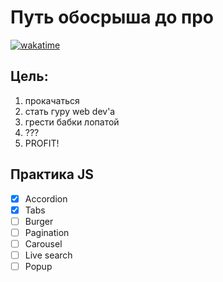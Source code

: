 # Путь обосрыша до про
[![wakatime](https://wakatime.com/badge/github/courses-of-the-joskosti/sergeant-mosmain.svg?style=flat-square)](https://wakatime.com/badge/github/courses-of-the-joskosti/sergeant-mosmain)

## Цель:
1. прокачаться
2. стать гуру web dev'a
3. грести бабки лопатой
4. ???
5. PROFIT!

## Практика JS
- [x] Accordion
- [x] Tabs
- [ ] Burger
- [ ] Pagination
- [ ] Carousel
- [ ] Live search
- [ ] Popup

